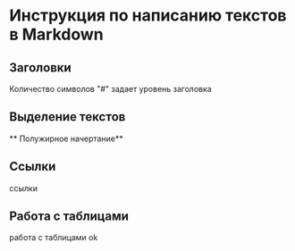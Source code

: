 # Инструкция по написанию текстов в Markdown

## Заголовки 

Количество символов "#" задает уровень заголовка

## Выделение текстов

** Полужирное начертание**


## Ссылки 

ссылки

## Работа с таблицами

работа с таблицами ok
